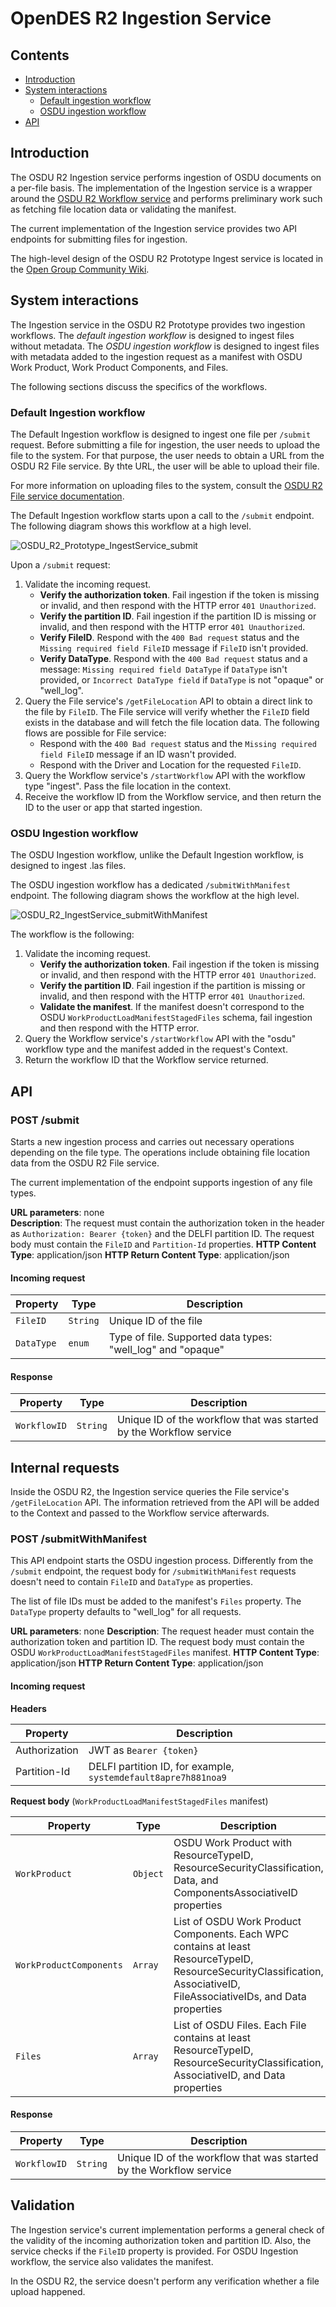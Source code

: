 # OpenDES R2 Ingestion Service

## Contents

* [Introduction](#introduction)
* [System interactions](#system-interactions)
    * [Default ingestion workflow](#default-ingestion-workflow)
    * [OSDU ingestion workflow](#osdu-ingestion-workflow)
* [API](#api)

## Introduction

The OSDU R2 Ingestion service performs ingestion of OSDU documents on a per-file basis. The
implementation of the Ingestion service is a wrapper around the [OSDU R2 Workflow service] and
performs preliminary work such as fetching file location data or validating the manifest.

The current implementation of the Ingestion service provides two API endpoints for submitting files
for ingestion.

The high-level design of the OSDU R2 Prototype Ingest service is located in the [Open Group
Community Wiki].

## System interactions

The Ingestion service in the OSDU R2 Prototype provides two ingestion workflows. The _default
ingestion workflow_ is designed to ingest files without metadata. The _OSDU ingestion workflow_ is
designed to ingest files with metadata added to the ingestion request as a manifest with OSDU Work
Product, Work Product Components, and Files.

The following sections discuss the specifics of the workflows.

### Default Ingestion workflow

The Default Ingestion workflow is designed to ingest one file per `/submit` request. Before
submitting a file for ingestion, the user needs to upload the file to the system. For that purpose,
the user needs to obtain a URL from the OSDU R2 File service. By thte URL, the user will be able to
upload their file.

For more information on uploading files to the system, consult the [OSDU R2 File service
documentation].

The Default Ingestion workflow starts upon a call to the `/submit` endpoint. The following diagram
shows this workflow at a high level.

![OSDU_R2_Prototype_IngestService_submit](/uploads/c6bc349869fa2517851e23991aab5cd2/OSDU_R2_Prototype_IngestService_submit.png)

Upon a `/submit` request:

1. Validate the incoming request.
    * **Verify the authorization token**. Fail ingestion if the token is missing or invalid, and
    then respond with the HTTP error `401 Unauthorized`.
    * **Verify the partition ID**. Fail ingestion if the partition ID is missing or invalid, and
    then respond with the HTTP error `401 Unauthorized`.
    * **Verify FileID**. Respond with the `400 Bad request` status and the `Missing required field
    FileID` message if `FileID` isn't provided.
    * **Verify DataType**. Respond with the `400 Bad request` status and a message:
    `Missing required field DataType` if `DataType` isn't provided, or `Incorrect DataType field` if
    `DataType` is not "opaque" or "well_log".
2. Query the File service's `/getFileLocation` API to obtain a direct link to the file by `FileID`.
The File service will verify whether the `FileID` field exists in the database and will
fetch the file location data. The following flows are possible for File service:
    * Respond with the `400 Bad request` status and the `Missing required field FileID` message if
    an ID wasn't provided.
    * Respond with the Driver and Location for the requested `FileID`.
3. Query the Workflow service's `/startWorkflow` API with the workflow type "ingest". Pass the file
location in the context.
4. Receive the workflow ID from the Workflow service, and then return the ID to the user or app that
started ingestion.

### OSDU Ingestion workflow

The OSDU Ingestion workflow, unlike the Default Ingestion workflow, is designed to ingest .las files.

The OSDU ingestion workflow has a dedicated `/submitWithManifest` endpoint. The following diagram
shows the workflow at the high level.

![OSDU_R2_IngestService_submitWithManifest](/uploads/31a125774c8dbb41cc0ac299fab65f1d/OSDU_R2_IngestService_submitWithManifest.png)

The workflow is the following:

1. Validate the incoming request.
    * **Verify the authorization token**. Fail ingestion if the token is missing or invalid, and
    then respond with the HTTP error `401 Unauthorized`.
    * **Verify the partition ID**. Fail ingestion if the partition is missing or invalid, and then
    respond with the HTTP error `401 Unauthorized`.
    * **Validate the manifest**. If the manifest doesn't correspond to the OSDU
    `WorkProductLoadManifestStagedFiles` schema, fail ingestion and then respond with the HTTP
    error.
2. Query the Workflow service's `/startWorkflow` API with the "osdu" workflow type and the manifest
added in the request's Context.
3. Return the workflow ID that the Workflow service returned.

## API

### POST /submit

Starts a new ingestion process and carries out necessary operations depending on the file type. The
operations include obtaining file location data from the OSDU R2 File service.

The current implementation of the endpoint supports ingestion of any file types.

**URL parameters**: none <br/>
**Description**: The request must contain the authorization token in the header as `Authorization:
Bearer {token}` and the DELFI partition ID. The request body must contain the `FileID` and
`Partition-Id` properties.
**HTTP Content Type**: application/json
**HTTP Return Content Type**: application/json

#### Incoming request

| Property   | Type     | Description                                                 |
| ---------- | -------- | ----------------------------------------------------------- |
| `FileID`   | `String` | Unique ID of the file                                       |
| `DataType` | `enum`   | Type of file. Supported data types: "well_log" and "opaque" |

#### Response

| Property     | Type     | Description                                                        |
| ------------ | -------- | ------------------------------------------------------------------ |
| `WorkflowID` | `String` | Unique ID of the workflow that was started by the Workflow service |

## Internal requests

Inside the OSDU R2, the Ingestion service queries the File service's `/getFileLocation` API. The
information retrieved from the API will be added to the Context and passed to the Workflow service
afterwards.

### POST /submitWithManifest

This API endpoint starts the OSDU ingestion process. Differently from the `/submit` endpoint, the
request body for `/submitWithManifest` requests doesn't need to contain `FileID` and `DataType` as
properties.

The list of file IDs must be added to the manifest's `Files` property. The `DataType` property
defaults to "well_log" for all requests.

**URL parameters**: none
**Description**: The request header must contain the authorization token and partition ID. The
request body must contain the OSDU `WorkProductLoadManifestStagedFiles` manifest.
**HTTP Content Type**: application/json
**HTTP Return Content Type**: application/json

#### Incoming request

**Headers**

| Property      | Description                                                    |
| ------------- | -------------------------------------------------------------- |
| Authorization | JWT as `Bearer {token}`                                        |
| Partition-Id  | DELFI partition ID, for example, `systemdefault8apre7h881noa9` |

**Request body** (`WorkProductLoadManifestStagedFiles` manifest)

| Property                | Type     | Description                                                                                                                        |
| ----------------------- | -------- | ---------------------------------------------------------------------------------------------------------------------------------- |
| `WorkProduct`           | `Object` | OSDU Work Product with ResourceTypeID, ResourceSecurityClassification, Data, and ComponentsAssociativeID properties                |
| `WorkProductComponents` | `Array`  | List of OSDU Work Product Components. Each WPC contains at least ResourceTypeID, ResourceSecurityClassification, AssociativeID, FileAssociativeIDs, and Data properties |
| `Files`                 | `Array`  | List of OSDU Files. Each File contains at least ResourceTypeID, ResourceSecurityClassification, AssociativeID, and Data properties |

#### Response

| Property      | Type     | Description                                                       |
| ------------ | -------- | ------------------------------------------------------------------ |
| `WorkflowID` | `String` | Unique ID of the workflow that was started by the Workflow service |

## Validation

The Ingestion service's current implementation performs a general check of the validity of the
incoming authorization token and partition ID. Also, the service checks if the `FileID` property is
provided. For OSDU Ingestion workflow, the service also validates the manifest.

In the OSDU R2, the service doesn't perform any verification whether a file upload happened.

[OSDU R2 Workflow service]: ../os-workflow
[OSDU R2 File service documentation]: ../os-file/README.md
[WorkProductLoadManifestStagedFiles]: https://gitlab.opengroup.org/osdu/open-test-data/blob/master/rc-1.0.0/3-schemas/WorkProductLoadManifestStagedFiles.json
[Open Group Community Wiki]: https://community.opengroup.org/osdu/documentation/-/wikis/OSDU-(C)/Design-and-Implementation/Ingestion-and-Enrichment-Detail/R2-Ingestion-Workflow-Orchestration-Spike#ingestion-service
